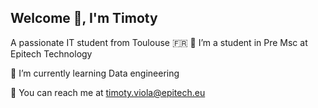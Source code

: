 ## Welcome 👋, I'm Timoty

<!--
**Tmotyy20/Tmotyy20** is a ✨ _special_ ✨ repository because its `README.md` (this file) appears on your GitHub profile.

Here are some ideas to get you started:

- 🔭 I’m currently working on ...
- 🌱 I’m currently learning ...
- 👯 I’m looking to collaborate on ...
- 🤔 I’m looking for help with ...
- 💬 Ask me about ...
- 📫 How to reach me: ...
- 😄 Pronouns: ...
- ⚡ Fun fact: ...
-->


A passionate IT student from Toulouse 🇫🇷
🏫 I’m a student in Pre Msc at Epitech Technology

🤔 I’m currently learning Data engineering

💬 You can reach me at timoty.viola@epitech.eu
